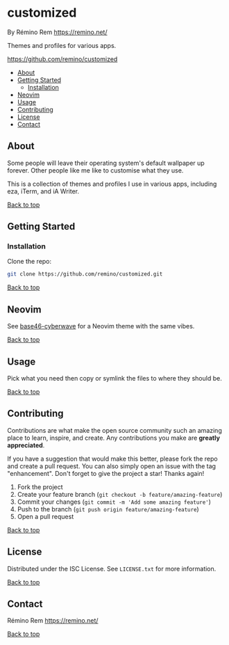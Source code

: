 # customized

By Rémino Rem <https://remino.net/>

Themes and profiles for various apps.

<https://github.com/remino/customized>

<!-- mtoc-start -->

* [About](#about)
* [Getting Started](#getting-started)
  * [Installation](#installation)
* [Neovim](#neovim)
* [Usage](#usage)
* [Contributing](#contributing)
* [License](#license)
* [Contact](#contact)

<!-- mtoc-end -->

## About

Some people will leave their operating system's default wallpaper up forever.
Other people like me like to customise what they use.

This is a collection of themes and profiles I use in various apps, including
eza, iTerm, and iA Writer.

[Back to top](#customized)

## Getting Started

### Installation

Clone the repo:

```sh
git clone https://github.com/remino/customized.git
```

[Back to top](#customized)

## Neovim

See [base46-cyberwave](https://github.com/remino/base46-cyberwave.nvim) for a
Neovim theme with the same vibes.

[Back to top](#customized)

## Usage

Pick what you need then copy or symlink the files to where they should be.

[Back to top](#customized)

## Contributing

Contributions are what make the open source community such an amazing place to
learn, inspire, and create. Any contributions you make are **greatly
appreciated**.

If you have a suggestion that would make this better, please fork the repo and
create a pull request. You can also simply open an issue with the tag
"enhancement". Don't forget to give the project a star! Thanks again!

1. Fork the project
2. Create your feature branch (`git checkout -b feature/amazing-feature`)
3. Commit your changes (`git commit -m 'Add some amazing feature'`)
4. Push to the branch (`git push origin feature/amazing-feature`)
5. Open a pull request

[Back to top](#customized)

## License

Distributed under the ISC License. See `LICENSE.txt` for more information.

[Back to top](#customized)

## Contact

Rémino Rem <https://remino.net/>

[Back to top](#customized)
